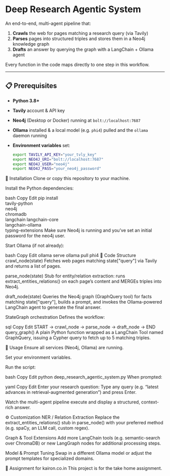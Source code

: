 # Deep Research Agentic System

An end-to-end, multi-agent pipeline that:

1. **Crawls** the web for pages matching a research query (via Tavily)  
2. **Parses** pages into structured triples and stores them in a Neo4j knowledge graph  
3. **Drafts** an answer by querying the graph with a LangChain + Ollama agent

Every function in the code maps directly to one step in this workflow.

---

## 📋 Prerequisites

- **Python 3.8+**  
- **Tavily** account & API key  
- **Neo4j** (Desktop or Docker) running at `bolt://localhost:7687`  
- **Ollama** installed & a local model (e.g. `phi4`) pulled and the `ollama` daemon running  
- **Environment variables** set:

  ```bash
  export TAVILY_API_KEY="your_tvly_key"
  export NEO4J_URI="bolt://localhost:7687"
  export NEO4J_USER="neo4j"
  export NEO4J_PASS="your_neo4j_password"
🔧 Installation
Clone or copy this repository to your machine.

Install the Python dependencies:

bash
Copy
Edit
pip install \
  tavily-python \
  neo4j \
  chromadb \
  langchain langchain-core \
  langchain-ollama \
  typing-extensions
Make sure Neo4j is running and you’ve set an initial password for the neo4j user.

Start Ollama (if not already):

bash
Copy
Edit
ollama serve
ollama pull phi4
📂 Code Structure
crawl_node(state)
Fetches web pages matching state["query"] via Tavily and returns a list of pages.

parse_node(state)
Stub for entity/relation extraction: runs extract_entities_relations() on each page’s content and MERGEs triples into Neo4j.

draft_node(state)
Queries the Neo4j graph (GraphQuery tool) for facts matching state["query"], builds a prompt, and invokes the Ollama-powered LangChain agent to generate the final answer.

StateGraph orchestration
Defines the workflow:

sql
Copy
Edit
START → crawl_node → parse_node → draft_node → END
query_graph()
A plain Python function wrapped as a LangChain Tool named GraphQuery, issuing a Cypher query to fetch up to 5 matching triples.

🚀 Usage
Ensure all services (Neo4j, Ollama) are running.

Set your environment variables.

Run the script:

bash
Copy
Edit
python deep_research_agentic_system.py
When prompted:

yaml
Copy
Edit
Enter your research question:
Type any query (e.g. “latest advances in retrieval-augmented generation”) and press Enter.

Watch the multi-agent pipeline execute and display a structured, context-rich answer.

⚙️ Customization
NER / Relation Extraction
Replace the extract_entities_relations() stub in parse_node() with your preferred method (e.g. spaCy, an LLM call, custom regex).

Graph & Tool Extensions
Add more LangChain tools (e.g. semantic-search over ChromaDB) or new LangGraph nodes for additional processing steps.

Model & Prompt Tuning
Swap in a different Ollama model or adjust the prompt templates for specialized domains.

📝 Assignment for kairon.co.in
This project is for the take home assignment.
